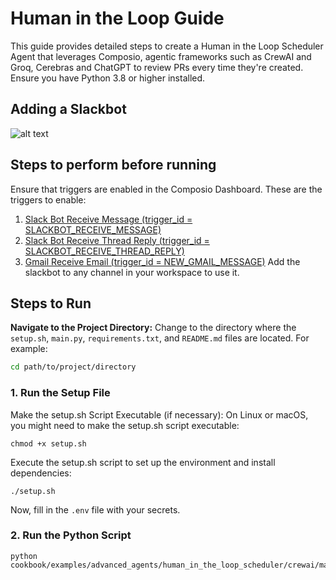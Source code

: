 # Human in the Loop Guide

This guide provides detailed steps to create a Human in the Loop Scheduler Agent that leverages Composio, agentic frameworks such as CrewAI and Groq, Cerebras and ChatGPT to review PRs every time they're created. Ensure you have Python 3.8 or higher installed.

## Adding a Slackbot
![alt text](https://github.com/composiohq/composio/blob/feat/slack-assistant/python/examples/slack_bot_agent/adding_slack_bot.gif?raw=true)

## Steps to perform before running

Ensure that triggers are enabled in the Composio Dashboard. These are the triggers to enable:
1. [Slack Bot Receive Message (trigger_id = SLACKBOT_RECEIVE_MESSAGE)](https://app.composio.dev/app/slackbot)
2. [Slack Bot Receive Thread Reply (trigger_id = SLACKBOT_RECEIVE_THREAD_REPLY)](https://app.composio.dev/app/slackbot)
3. [Gmail Receive Email (trigger_id = NEW_GMAIL_MESSAGE)](https://app.composio.dev/app/gmail)
Add the slackbot to any channel in your workspace to use it.

## Steps to Run

**Navigate to the Project Directory:**
Change to the directory where the `setup.sh`, `main.py`, `requirements.txt`, and `README.md` files are located. For example:
```sh
cd path/to/project/directory
```

### 1. Run the Setup File
Make the setup.sh Script Executable (if necessary):
On Linux or macOS, you might need to make the setup.sh script executable:
```shell
chmod +x setup.sh
```
Execute the setup.sh script to set up the environment and install dependencies:
```shell
./setup.sh
```
Now, fill in the `.env` file with your secrets.

### 2. Run the Python Script
```shell
python cookbook/examples/advanced_agents/human_in_the_loop_scheduler/crewai/main.py
```

